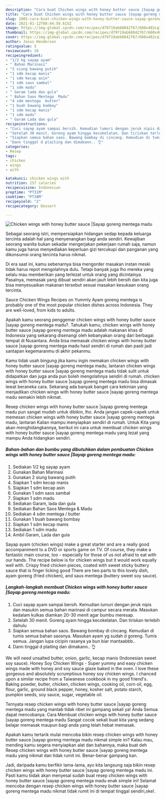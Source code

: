 ```yaml
---
description: "Cara buat Chicken wings with honey butter sauce |Sayap goreng mentega madu Sederhana Untuk Jualan"
title: "Cara buat Chicken wings with honey butter sauce |Sayap goreng mentega madu Sederhana Untuk Jualan"
slug: 1005-cara-buat-chicken-wings-with-honey-butter-sauce-sayap-goreng-mentega-madu-sederhana-untuk-jualan
date: 2021-01-12T08:44:59.615Z
image: https://img-global.cpcdn.com/recipes/d79719ab68842767/680x482cq70/chicken-wings-with-honey-butter-sauce-sayap-goreng-mentega-madu-foto-resep-utama.jpg
thumbnail: https://img-global.cpcdn.com/recipes/d79719ab68842767/680x482cq70/chicken-wings-with-honey-butter-sauce-sayap-goreng-mentega-madu-foto-resep-utama.jpg
cover: https://img-global.cpcdn.com/recipes/d79719ab68842767/680x482cq70/chicken-wings-with-honey-butter-sauce-sayap-goreng-mentega-madu-foto-resep-utama.jpg
author: Jesus Henderson
ratingvalue: 3
reviewcount: 10
recipeingredient:
- "1/2 kg sayap ayam"
- " Bahan Marinasi"
- "2 siung bawang putih"
- "1 sdm kecap manis"
- "1 sdm kecap asin"
- "1 sdm saos sambal"
- "1 sdm madu"
- " Garam lada dan gula"
- " Bahan Saos Mentega  Madu"
- "4 sdm mentega  butter"
- "1 buah bawang bombay"
- "1 sdm kecap manis"
- "1 sdm madu"
- " Garam Lada dan gula"
recipeinstructions:
- "Cuci sayap ayam sampai bersih. Kemudian lumuri dengan jeruk nipis dan masukin semua bahan marinasi di campur secara merata. Masukan kedalam kulkas diamkan 20-30 menit agar bumbu meresap."
- "Setelah 30 menit. Goreng ayam hingga kecokelatan. Dan tiriskan terlebih dahulu"
- "Siapkan semua bahan saos. Bawang bombay di cincang. Kemudian di tumis semua bahan saosnya. Masukan ayam yg sudah d goreng. Tumis semua. Jangan lupa cicipin rasanya ya bun biar mantaabbb.."
- "Dann tinggal d plaiting dan dimakann.. 👌"
categories:
- Resep
tags:
- chicken
- wings
- with

katakunci: chicken wings with 
nutrition: 257 calories
recipecuisine: Indonesian
preptime: "PT31M"
cooktime: "PT38M"
recipeyield: "2"
recipecategory: Dessert

---
```



![Chicken wings with honey butter sauce |Sayap goreng mentega madu](https://img-global.cpcdn.com/recipes/d79719ab68842767/680x482cq70/chicken-wings-with-honey-butter-sauce-sayap-goreng-mentega-madu-foto-resep-utama.jpg)

Sebagai seorang istri, mempersiapkan hidangan sedap kepada keluarga tercinta adalah hal yang menyenangkan bagi anda sendiri. Kewajiban seorang  wanita bukan sekadar mengerjakan pekerjaan rumah saja, namun kamu juga harus menyediakan keperluan gizi tercukupi dan panganan yang dikonsumsi orang tercinta harus nikmat.

Di era  saat ini, kamu sebenarnya bisa mengorder masakan instan meski tidak harus repot mengolahnya dulu. Tetapi banyak juga lho mereka yang selalu mau memberikan yang terlezat untuk orang yang dicintainya. Pasalnya, memasak yang dibuat sendiri akan jauh lebih bersih dan kita juga bisa menyesuaikan makanan tersebut sesuai masakan kesukaan orang tercinta. 

Sauce Chicken Wings Recipes on Yummly Ayam goreng mentega is probably one of the most popular chicken dishes across Indonesia. They are well-loved, from kids to adults.

Apakah kamu seorang penggemar chicken wings with honey butter sauce |sayap goreng mentega madu?. Tahukah kamu, chicken wings with honey butter sauce |sayap goreng mentega madu adalah makanan khas di Indonesia yang sekarang disenangi oleh kebanyakan orang dari berbagai tempat di Nusantara. Anda bisa memasak chicken wings with honey butter sauce |sayap goreng mentega madu hasil sendiri di rumah dan pasti jadi santapan kegemaranmu di akhir pekanmu.

Kamu tidak usah bingung jika kamu ingin memakan chicken wings with honey butter sauce |sayap goreng mentega madu, lantaran chicken wings with honey butter sauce |sayap goreng mentega madu tidak sulit untuk didapatkan dan juga anda pun boleh mengolahnya sendiri di rumah. chicken wings with honey butter sauce |sayap goreng mentega madu bisa dimasak lewat beraneka cara. Sekarang ada banyak banget cara kekinian yang menjadikan chicken wings with honey butter sauce |sayap goreng mentega madu semakin lebih nikmat.

Resep chicken wings with honey butter sauce |sayap goreng mentega madu pun sangat mudah untuk dibikin, lho. Anda jangan capek-capek untuk memesan chicken wings with honey butter sauce |sayap goreng mentega madu, lantaran Kalian mampu menyiapkan sendiri di rumah. Untuk Kita yang akan menghidangkannya, berikut ini cara untuk membuat chicken wings with honey butter sauce |sayap goreng mentega madu yang lezat yang mampu Anda hidangkan sendiri.

<!--inarticleads1-->

##### Bahan-bahan dan bumbu yang dibutuhkan dalam pembuatan Chicken wings with honey butter sauce |Sayap goreng mentega madu:

1. Sediakan 1/2 kg sayap ayam
1. Gunakan  Bahan Marinasi
1. Gunakan 2 siung bawang putih
1. Siapkan 1 sdm kecap manis
1. Siapkan 1 sdm kecap asin
1. Gunakan 1 sdm saos sambal
1. Siapkan 1 sdm madu
1. Sediakan  Garam, lada dan gula
1. Sediakan  Bahan Saos Mentega &amp; Madu
1. Sediakan 4 sdm mentega / butter
1. Gunakan 1 buah bawang bombay
1. Siapkan 1 sdm kecap manis
1. Sediakan 1 sdm madu
1. Ambil  Garam, Lada dan gula


Sayap ayam (chicken wings) make a great starter and are a really good accompaniment to a DVD or sports game on TV. Of course, they make a fantastic main course, too - especially for those of us not afraid to eat with our hands. The recipe below is for chicken wings but it would work equally well with. Crispy fried chicken pieces, coated with sweet sticky buttery sauce that is finger licking good There are two parts to this lovely dish, ayam goreng (fried chicken), and saus mentega (buttery sweet soy sauce). 

<!--inarticleads2-->

##### Langkah-langkah membuat Chicken wings with honey butter sauce |Sayap goreng mentega madu:

1. Cuci sayap ayam sampai bersih. Kemudian lumuri dengan jeruk nipis dan masukin semua bahan marinasi di campur secara merata. Masukan kedalam kulkas diamkan 20-30 menit agar bumbu meresap.
1. Setelah 30 menit. Goreng ayam hingga kecokelatan. Dan tiriskan terlebih dahulu
1. Siapkan semua bahan saos. Bawang bombay di cincang. Kemudian di tumis semua bahan saosnya. Masukan ayam yg sudah d goreng. Tumis semua. Jangan lupa cicipin rasanya ya bun biar mantaabbb..
1. Dann tinggal d plaiting dan dimakann.. 👌


We will need unsalted butter, onion, garlic, kecap manis (Indonesian sweet soy sauce). Honey Soy Chicken Wings - Super yummy and easy chicken wings made with honey and soy sauce glaze baked in the oven. I love these gorgeous and absolutely scrumptious honey soy chicken wings. I chanced upon a similar recipe from a Taiwanese cookbook in my good friend&#39;s. Baking powder, butter, chicken, chicken wings, cooking oil, corn oil, egg, flour, garlic, ground black pepper, honey, kosher salt, potato starch, pumpkin seeds, soy sauce, sugar, vegetable oil. 

Ternyata resep chicken wings with honey butter sauce |sayap goreng mentega madu yang mantab tidak ribet ini gampang sekali ya! Anda Semua dapat mencobanya. Cara Membuat chicken wings with honey butter sauce |sayap goreng mentega madu Sangat cocok sekali buat kita yang sedang belajar memasak maupun bagi anda yang telah hebat memasak.

Apakah kamu tertarik mulai mencoba bikin resep chicken wings with honey butter sauce |sayap goreng mentega madu nikmat simple ini? Kalau mau, mending kamu segera menyiapkan alat dan bahannya, maka buat deh Resep chicken wings with honey butter sauce |sayap goreng mentega madu yang nikmat dan tidak rumit ini. Benar-benar gampang kan. 

Jadi, daripada kamu berfikir lama-lama, ayo kita langsung saja bikin resep chicken wings with honey butter sauce |sayap goreng mentega madu ini. Pasti kamu tiidak akan menyesal sudah buat resep chicken wings with honey butter sauce |sayap goreng mentega madu enak simple ini! Selamat mencoba dengan resep chicken wings with honey butter sauce |sayap goreng mentega madu nikmat tidak rumit ini di tempat tinggal sendiri,oke!.


